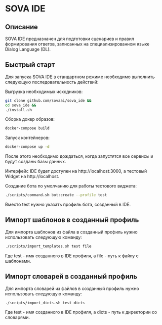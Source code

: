 # SOVA IDE

## Описание

SOVA IDE предназначен для подготовки сценариев и правил формирования ответов, записанных на специализированном языке Dialog Language (DL). 

## Быстрый старт

Для запуска SOVA IDE в стандартном режиме необходимо выполнить следующую последовательность действий:

Выгрузка необходимых исходников:
```bash
git clone github.com/sovaai/sova_ide &&
cd sova_ide &&
./install.sh
```

Сборка докер образов:
```bash
docker-compose build
```

Запуск контейнеров:
```bash
docker-compose up -d
```
После этого необходимо дождаться, когда запустятся все сервисы и будут созданы базы данных.

Интерфейс IDE будет доступен на http://localhost:3000, а тестовый Widget на http://localhost.

Создание бота по умолчанию для работы тестового виджета:
```bash
./scripts/command.sh bot:create --profile test
```
Вместо test нужно указать профиль бота, созданный в IDE.

## Импорт шаблонов в созданный профиль
Для импорта шаблонов из файла в созданный профиль нужно использовать следующую команду:
```bash
./scripts/import_templates.sh test file
```
Где test - имя созданного в IDE профиля, а file - путь к файлу с шаблонами.

## Импорт словарей в созданный профиль
Для импорта словарей из файлов в созданный профиль нужно использовать следующую команду:
```bash
./scripts/import_dicts.sh test dicts
```
Где test - имя созданного в IDE профиля, а dicts - путь к директории со словарями.
